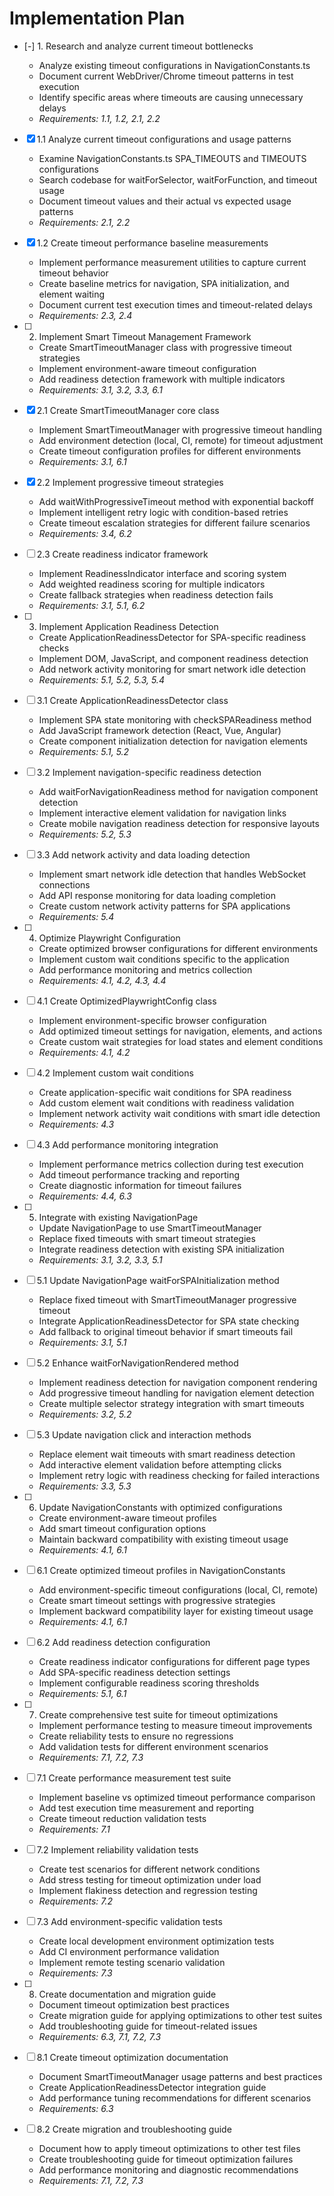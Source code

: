 # Implementation Plan

- [-] 1. Research and analyze current timeout bottlenecks



  - Analyze existing timeout configurations in NavigationConstants.ts
  - Document current WebDriver/Chrome timeout patterns in test execution
  - Identify specific areas where timeouts are causing unnecessary delays
  - _Requirements: 1.1, 1.2, 2.1, 2.2_

- [x] 1.1 Analyze current timeout configurations and usage patterns







  - Examine NavigationConstants.ts SPA_TIMEOUTS and TIMEOUTS configurations
  - Search codebase for waitForSelector, waitForFunction, and timeout usage
  - Document timeout values and their actual vs expected usage patterns
  - _Requirements: 2.1, 2.2_

- [x] 1.2 Create timeout performance baseline measurements












  - Implement performance measurement utilities to capture current timeout behavior
  - Create baseline metrics for navigation, SPA initialization, and element waiting
  - Document current test execution times and timeout-related delays
  - _Requirements: 2.3, 2.4_

- [ ] 2. Implement Smart Timeout Management Framework
  - Create SmartTimeoutManager class with progressive timeout strategies
  - Implement environment-aware timeout configuration
  - Add readiness detection framework with multiple indicators
  - _Requirements: 3.1, 3.2, 3.3, 6.1_

- [x] 2.1 Create SmartTimeoutManager core class








  - Implement SmartTimeoutManager with progressive timeout handling
  - Add environment detection (local, CI, remote) for timeout adjustment
  - Create timeout configuration profiles for different environments
  - _Requirements: 3.1, 6.1_

- [x] 2.2 Implement progressive timeout strategies





  - Add waitWithProgressiveTimeout method with exponential backoff
  - Implement intelligent retry logic with condition-based retries
  - Create timeout escalation strategies for different failure scenarios
  - _Requirements: 3.4, 6.2_

- [ ] 2.3 Create readiness indicator framework







  - Implement ReadinessIndicator interface and scoring system
  - Add weighted readiness scoring for multiple indicators
  - Create fallback strategies when readiness detection fails
  - _Requirements: 3.1, 5.1, 6.2_

- [ ] 3. Implement Application Readiness Detection
  - Create ApplicationReadinessDetector for SPA-specific readiness checks
  - Implement DOM, JavaScript, and component readiness detection
  - Add network activity monitoring for smart network idle detection
  - _Requirements: 5.1, 5.2, 5.3, 5.4_

- [ ] 3.1 Create ApplicationReadinessDetector class
  - Implement SPA state monitoring with checkSPAReadiness method
  - Add JavaScript framework detection (React, Vue, Angular)
  - Create component initialization detection for navigation elements
  - _Requirements: 5.1, 5.2_

- [ ] 3.2 Implement navigation-specific readiness detection
  - Add waitForNavigationReadiness method for navigation component detection
  - Implement interactive element validation for navigation links
  - Create mobile navigation readiness detection for responsive layouts
  - _Requirements: 5.2, 5.3_

- [ ] 3.3 Add network activity and data loading detection
  - Implement smart network idle detection that handles WebSocket connections
  - Add API response monitoring for data loading completion
  - Create custom network activity patterns for SPA applications
  - _Requirements: 5.4_

- [ ] 4. Optimize Playwright Configuration
  - Create optimized browser configurations for different environments
  - Implement custom wait conditions specific to the application
  - Add performance monitoring and metrics collection
  - _Requirements: 4.1, 4.2, 4.3, 4.4_

- [ ] 4.1 Create OptimizedPlaywrightConfig class
  - Implement environment-specific browser configuration
  - Add optimized timeout settings for navigation, elements, and actions
  - Create custom wait strategies for load states and element conditions
  - _Requirements: 4.1, 4.2_

- [ ] 4.2 Implement custom wait conditions
  - Create application-specific wait conditions for SPA readiness
  - Add custom element wait conditions with readiness validation
  - Implement network activity wait conditions with smart idle detection
  - _Requirements: 4.3_

- [ ] 4.3 Add performance monitoring integration
  - Implement performance metrics collection during test execution
  - Add timeout performance tracking and reporting
  - Create diagnostic information for timeout failures
  - _Requirements: 4.4, 6.3_

- [ ] 5. Integrate with existing NavigationPage
  - Update NavigationPage to use SmartTimeoutManager
  - Replace fixed timeouts with smart timeout strategies
  - Integrate readiness detection with existing SPA initialization
  - _Requirements: 3.1, 3.2, 3.3, 5.1_

- [ ] 5.1 Update NavigationPage waitForSPAInitialization method
  - Replace fixed timeout with SmartTimeoutManager progressive timeout
  - Integrate ApplicationReadinessDetector for SPA state checking
  - Add fallback to original timeout behavior if smart timeouts fail
  - _Requirements: 3.1, 5.1_

- [ ] 5.2 Enhance waitForNavigationRendered method
  - Implement readiness detection for navigation component rendering
  - Add progressive timeout handling for navigation element detection
  - Create multiple selector strategy integration with smart timeouts
  - _Requirements: 3.2, 5.2_

- [ ] 5.3 Update navigation click and interaction methods
  - Replace element wait timeouts with smart readiness detection
  - Add interactive element validation before attempting clicks
  - Implement retry logic with readiness checking for failed interactions
  - _Requirements: 3.3, 5.3_

- [ ] 6. Update NavigationConstants with optimized configurations
  - Create environment-aware timeout profiles
  - Add smart timeout configuration options
  - Maintain backward compatibility with existing timeout usage
  - _Requirements: 4.1, 6.1_

- [ ] 6.1 Create optimized timeout profiles in NavigationConstants
  - Add environment-specific timeout configurations (local, CI, remote)
  - Create smart timeout settings with progressive strategies
  - Implement backward compatibility layer for existing timeout usage
  - _Requirements: 4.1, 6.1_

- [ ] 6.2 Add readiness detection configuration
  - Create readiness indicator configurations for different page types
  - Add SPA-specific readiness detection settings
  - Implement configurable readiness scoring thresholds
  - _Requirements: 5.1, 6.1_

- [ ] 7. Create comprehensive test suite for timeout optimizations
  - Implement performance testing to measure timeout improvements
  - Create reliability tests to ensure no regressions
  - Add validation tests for different environment scenarios
  - _Requirements: 7.1, 7.2, 7.3_

- [ ] 7.1 Create performance measurement test suite
  - Implement baseline vs optimized timeout performance comparison
  - Add test execution time measurement and reporting
  - Create timeout reduction validation tests
  - _Requirements: 7.1_

- [ ] 7.2 Implement reliability validation tests
  - Create test scenarios for different network conditions
  - Add stress testing for timeout optimization under load
  - Implement flakiness detection and regression testing
  - _Requirements: 7.2_

- [ ] 7.3 Add environment-specific validation tests
  - Create local development environment optimization tests
  - Add CI environment performance validation
  - Implement remote testing scenario validation
  - _Requirements: 7.3_

- [ ] 8. Create documentation and migration guide
  - Document timeout optimization best practices
  - Create migration guide for applying optimizations to other test suites
  - Add troubleshooting guide for timeout-related issues
  - _Requirements: 6.3, 7.1, 7.2, 7.3_

- [ ] 8.1 Create timeout optimization documentation
  - Document SmartTimeoutManager usage patterns and best practices
  - Create ApplicationReadinessDetector integration guide
  - Add performance tuning recommendations for different scenarios
  - _Requirements: 6.3_

- [ ] 8.2 Create migration and troubleshooting guide
  - Document how to apply timeout optimizations to other test files
  - Create troubleshooting guide for timeout optimization failures
  - Add performance monitoring and diagnostic recommendations
  - _Requirements: 7.1, 7.2, 7.3_